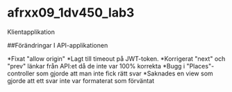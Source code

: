 # afrxx09_1dv450_lab3
Klientapplikation

##Förändringar I API-applikationen

*Fixat "allow origin"
*Lagt till timeout på JWT-token.
*Korrigerat "next" och "prev" länkar från API:et då de inte var 100% korrekta
*Bugg i "Places"-controller som gjorde att man inte fick rätt svar
*Saknades en view som gjorde att ett svar inte var formaterat som förväntat